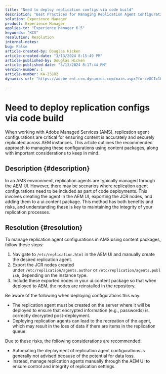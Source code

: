 ```yaml
---
title: "Need to deploy replication configs via code build"
description: "Best Practices for Managing Replication Agent Configurations in AMS Environments"
solution: Experience Manager
product: Experience Manager
applies-to: "Experience Manager 6.5"
keywords: "KCS"
resolution: Resolution
internal-notes: 
bug: False
article-created-by: Douglas Hicken
article-created-date: "3/13/2024 8:15:49 PM"
article-published-by: Douglas Hicken
article-published-date: "3/13/2024 8:17:44 PM"
version-number: 1
article-number: KA-23882
dynamics-url: "https://adobe-ent.crm.dynamics.com/main.aspx?forceUCI=1&pagetype=entityrecord&etn=knowledgearticle&id=c387107a-76e1-ee11-904c-00224806b7b2"

---
```

# Need to deploy replication configs via code build


When working with Adobe Managed Services (AMS), replication agent configurations are critical for ensuring content is accurately and securely replicated across AEM instances. This article outlines the recommended approach to managing these configurations using content packages, along with important considerations to keep in mind.

## Description {#description}


In an AMS environment, replication agents are typically managed through the AEM UI. However, there may be scenarios where replication agent configurations need to be included as part of code deployments. This involves creating the agent in the AEM UI, exporting the JCR nodes, and adding them to a ui.content package. This method has both benefits and risks, and understanding these is key to maintaining the integrity of your replication processes.


## Resolution {#resolution}


To manage replication agent configurations in AMS using content packages, follow these steps:

1. Navigate to `/etc/replication.html` in the AEM UI and manually create the desired replication agent.
2. Export the JCR nodes created under `/etc/replication/agents.author` or `/etc/replication/agents.publish`, depending on the instance type.
3. Include these exported nodes in your ui.content package so that when deployed to AEM, the nodes are reinstalled in the repository.


Be aware of the following when deploying configurations this way:

- The replication agent must be created on the server where it will be deployed to ensure that encrypted information (e.g., passwords) is correctly decrypted post-deployment.
- Deploying replication agents can lead to the recreation of the agent, which may result in the loss of data if there are items in the replication queue.


Due to these risks, the following considerations are recommended:

- Automating the deployment of replication agent configurations is generally not advised because of the potential for data loss.
- Instead, manage replication agents manually through the AEM UI to ensure control and integrity of replication settings.

